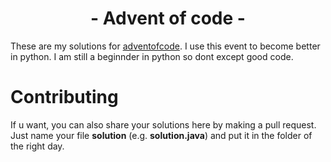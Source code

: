 <div align="center">
    <h1>- Advent of code -</h1>
</div>

These are my solutions for [adventofcode](https://adventofcode.com/). I use this event to become better in python. I am still a beginnder in python so dont except good code.



<h1>Contributing</h1>

If u want, you can also share your solutions here by making a pull request. Just name your file **solution** (e.g. **solution.java**) and put it in the folder of the right day.




